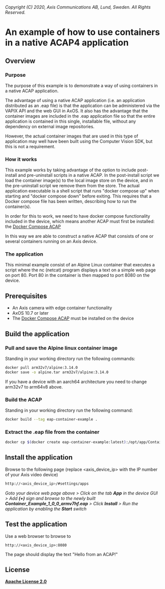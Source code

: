  *Copyright (C) 2020, Axis Communications AB, Lund, Sweden. All Rights Reserved.*

# An example of how to use containers in a native ACAP4 application

## Overview

### Purpose

The purpose of this example is to demonstrate a way of using containers in a native ACAP application.

The advantage of using a native ACAP application (i.e. an application distributed as an .eap file) is that the application can be administered via the VAPIX API and the web GUI in AxOS. It also has the advantage that the container images are included in the .eap application file so that the entire application is contained in this single, installable file, without any dependency on external image repositories.

However, the actual container images that are used in this type of application may well have been built using the Computer Vision SDK, but this is not a requirement.

### How it works

This example works by taking advantage of the option to include post-install and pre-uninstall scripts in a native ACAP. In the post-install script we load the container image(s) to the local image store on the device, and in the pre-uninstall script we remove them from the store. The actual application executable is a shell script that runs "docker compose up" when starting and "docker compose down" before exiting. This requires that a Docker compose file has been written, describing how to run the container(s). 

In order for this to work, we need to have docker compose functionality included in the device, which means another ACAP must first be installed: the [Docker Compose ACAP](https://github.com/AxisCommunications/docker-compose-acap)

In this way we are able to construct a native ACAP that consists of one or several containers running on an Axis device.

### The application

This minimal example consist of an Alpine Linux container that executes a script where the nc (netcat) program displays a text on a simple web page on port 80. Port 80 in the container is then mapped to port 8080 on the device.  

## Prerequisites
* An Axis camera with edge container functionality
* AxOS 10.7 or later
* The [Docker Compose ACAP](https://github.com/AxisCommunications/docker-compose-acap) must be installed on the device

## Build the application

### Pull and save the Alpine linux container image

Standing in your working directory run the following commands:

```bash
docker pull arm32v7/alpine:3.14.0
docker save -o alpine.tar arm32v7/alpine:3.14.0
```
If you have a device with an aarch64 architecture you need to change arm32v7 to arm64v8 above.

### Build the ACAP

Standing in your working directory run the following command:

```bash
docker build --tag eap-container-example .
```

### Extract the .eap file from the container
```bash
docker cp $(docker create eap-container-example:latest):/opt/app/Container_Example_1_0_0_armv7hf.eap .
```

## Install the application

Browse to the following page (replace <axis_device_ip> with the IP number of your Axis video device)

```bash
http://<axis_device_ip>/#settings/apps
```

*Goto your device web page above > Click on the tab **App** in the device GUI > Add **(+)** sign and browse to
the newly built **Container_Example_1_0_0_armv7hf.eap** > Click **Install** > Run the application by enabling the **Start** switch*

## Test the application

Use a web browser to browse to
```
http://<axis_device_ip>:8080
```
The page should display the text "Hello from an ACAP!"

## License
**[Apache License 2.0](../LICENSE)**
